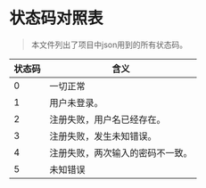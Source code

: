 # 状态码对照表
> 本文件列出了项目中json用到的所有状态码。

|状态码|含义|
|---|---|
|0|一切正常|
|1|用户未登录。|
|2|注册失败，用户名已经存在。|
|3|注册失败，发生未知错误。|
|4|注册失败，两次输入的密码不一致。|
|5|未知错误|
